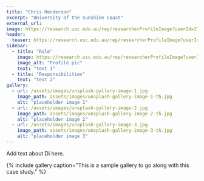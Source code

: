 ```yaml
---
title: "Chris Henderson"
excerpt: "University of the Sunshine Coast"
external_url: 
image: https://research.usc.edu.au/rep/researcherProfileImage?userId=3712174870002621&institution=61USC_INST
header:
  teaser: https://research.usc.edu.au/rep/researcherProfileImage?userId=3712174870002621&institution=61USC_INST
sidebar:
  - title: "Role"
    image: https://research.usc.edu.au/rep/researcherProfileImage?userId=3712174870002621&institution=61USC_INST
    image_alt: "Profile pic"
    text: "text 1"
  - title: "Responsibilities"
    text: "text 2"
gallery:
  - url: /assets/images/unsplash-gallery-image-1.jpg
    image_path: assets/images/unsplash-gallery-image-1-th.jpg
    alt: "placeholder image 1"
  - url: /assets/images/unsplash-gallery-image-2.jpg
    image_path: assets/images/unsplash-gallery-image-2-th.jpg
    alt: "placeholder image 2"
  - url: /assets/images/unsplash-gallery-image-3.jpg
    image_path: assets/images/unsplash-gallery-image-3-th.jpg
    alt: "placeholder image 3"
---
```


Add text about Di here.

{% include gallery caption="This is a sample gallery to go along with this case study." %}
